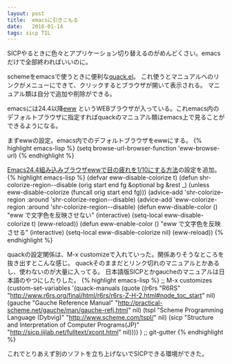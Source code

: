 ```yaml
---
layout: post
title:  emacsに引きこもる
date:   2016-01-14
tags: sicp TIL
---
```

SICPやるときに色々とアプリケーション切り替えるのがめんどくさい。emacsだけで全部終わればいいのに。

schemeをemacsで使うときに便利な[quack.el](http://www.neilvandyke.org/quack/)。
これ使うとマニュアルへのリンクがメニューにできて、クリックするとブラウザが開いて表示される。
マニュアル類は自分で追加や削除ができる。

emacsには24.4以降[eww](https://www.gnu.org/software/emacs/manual/html_node/eww/index.html#Top)
というWEBブラウザが入っている。これemacs内のデフォルトブラウザに指定すればquackのマニュアル類はemacs上で見ることができるようになる。

まずewwの設定。emacs内でのデフォルトブラウザをewwにする。
{% highlight emacs-lisp %}
(setq browse-url-browser-function 'eww-browse-url)
{% endhighlight %}


[Emacs24.4組み込みブラウザewwで目の疲れを1/10にする方法](http://rubikitch.com/2014/11/19/eww-nocolor/)の設定を追加。
{% highlight emacs-lisp %}
(defvar eww-disable-colorize t)
(defun shr-colorize-region--disable (orig start end fg &optional bg &rest _)
  (unless eww-disable-colorize
    (funcall orig start end fg)))
(advice-add 'shr-colorize-region :around 'shr-colorize-region--disable)
(advice-add 'eww-colorize-region :around 'shr-colorize-region--disable)
(defun eww-disable-color ()
  "eww で文字色を反映させない"
  (interactive)
  (setq-local eww-disable-colorize t)
  (eww-reload))
(defun eww-enable-color ()
  "eww で文字色を反映させる"
  (interactive)
  (setq-local eww-disable-colorize nil)
  (eww-reload))
{% endhighlight %}

quackの設定関係は、M-x customizeで入れていった。関係ありそうなところを抜き出すとこんな感じ。
quackそのままだとリンク切れのマニュアルとかあるし、使わないのが大量に入ってる。
日本語版SICPとかgaucheのマニュアルは日本語のやつにしたりした。
{% highlight emacs-lisp %}
;; M-x customizes
(custom-set-variables
 '(quack-manuals
   (quote
	((r6rs "R6RS" "http://www.r6rs.org/final/html/r6rs/r6rs-Z-H-2.html#node_toc_start" nil)
	 (gauche "Gauche Reference Manual" "http://practical-scheme.net/gauche/man/gauche-refj.html" nil)
	 (tspl "Scheme Programming Language (Dybvig)" "http://www.scheme.com/tspl/" nil)
	 (sicp "Structure and Interpretation of Computer Programs(JP)" "http://sicp.iijlab.net/fulltext/xcont.html" nil))))
)
;; git-gutter
{% endhighlight %}


これでとりあえず別のソフトを立ち上げないでSICPできる環境ができた。